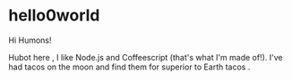 hello0world
===========

Hi Humons!

Hubot here , I like Node.js and Coffeescript (that's what I'm made of!).
I've had tacos on the moon and find them for superior to Earth tacos .
